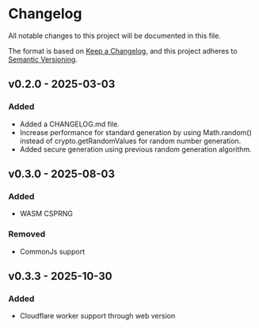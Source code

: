 # Changelog

All notable changes to this project will be documented in this file.

The format is based on [Keep a Changelog](https://keepachangelog.com/en/1.0.0/),
and this project adheres to
[Semantic Versioning](https://semver.org/spec/v2.0.0.html).

## v0.2.0 - 2025-03-03

### Added

- Added a CHANGELOG.md file.
- Increase performance for standard generation by using Math.random() instead of
  crypto.getRandomValues for random number generation.
- Added secure generation using previous random generation algorithm.

## v0.3.0 - 2025-08-03

### Added

- WASM CSPRNG

### Removed

- CommonJs support

## v0.3.3 - 2025-10-30

### Added

- Cloudflare worker support through web version
